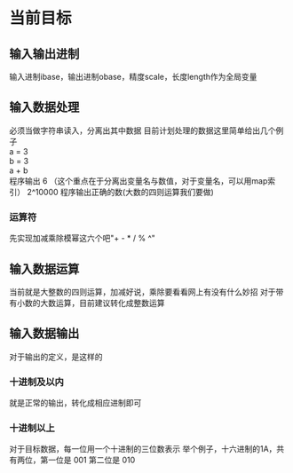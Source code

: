 # 当前目标

## 输入输出进制

输入进制ibase，输出进制obase，精度scale，长度length作为全局变量

## 输入数据处理

必须当做字符串读入，分离出其中数据
目前计划处理的数据这里简单给出几个例子 \
a = 3 \
b = 3 \
a + b \
程序输出 6 （这个重点在于分离出变量名与数值，对于变量名，可以用map索引）
2^10000
程序输出正确的数(大数的四则运算我们要做)

### 运算符

先实现加减乘除模幂这六个吧"+ - * / % ^"

## 输入数据运算

当前就是大整数的四则运算，加减好说，乘除要看看网上有没有什么妙招
对于带有小数的大数运算，目前建议转化成整数运算

## 输入数据输出

对于输出的定义，是这样的

### 十进制及以内

就是正常的输出，转化成相应进制即可

### 十进制以上

对于目标数据，每一位用一个十进制的三位数表示
举个例子，十六进制的1A，共有两位，第一位是 001 第二位是 010
